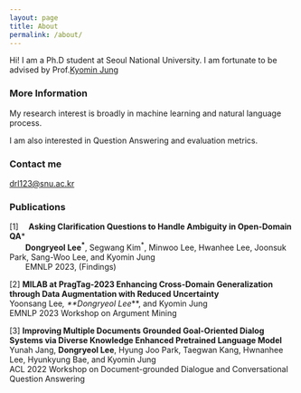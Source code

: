 ```yaml
---
layout: page
title: About
permalink: /about/
---
```


Hi! I am a Ph.D student at Seoul National University. I am fortunate to be advised by Prof.[Kyomin Jung](http://milab.snu.ac.kr/kjung/index.html)

### More Information

My research interest is broadly in machine learning and natural language process. 

I am also interested in Question Answering and evaluation metrics.

### Contact me

[drl123@snu.ac.kr](mailto:drl123@snu.ac.kr)

### Publications

[1] &emsp;**Asking Clarification Questions to Handle Ambiguity in Open-Domain QA***  
    &emsp;&emsp;**Dongryeol Lee<sup>*</sup>**, Segwang Kim<sup>*</sup>, Minwoo Lee, Hwanhee Lee, Joonsuk Park, Sang-Woo Lee, and Kyomin Jung  
    &emsp;&emsp;EMNLP 2023, (Findings)


[2] **MILAB at PragTag-2023 Enhancing Cross-Domain Generalization through Data Augmentation with Reduced Uncertainty**  
    Yoonsang Lee<sup>*</sup>, **Dongryeol Lee<sup>*</sup>**, and Kyomin Jung  
    EMNLP 2023 Workshop on Argument Mining

[3] **Improving Multiple Documents Grounded Goal-Oriented Dialog Systems via Diverse Knowledge Enhanced Pretrained Language Model**  
    Yunah Jang, **Dongryeol Lee**, Hyung Joo Park, Taegwan Kang, Hwnanhee Lee, Hyunkyung Bae, and Kyomin Jung  
    ACL 2022 Workshop on Document-grounded Dialogue and Conversational Question Answering
